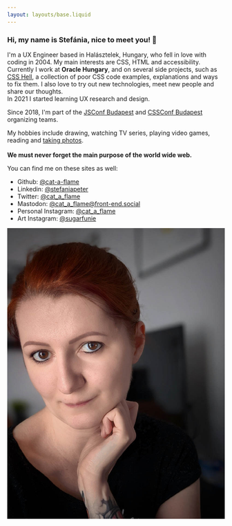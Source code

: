 ```yaml
---
layout: layouts/base.liquid
---
```


<h3 class="subpage-title">Hi, my name is Stefánia, nice to meet you! 👋</h3>

<div class="subpage subpage-wrapper">
    <div>
       <p>
            I'm a UX Engineer based in Halásztelek, Hungary, who fell in love with coding in 2004. My main interests are CSS, HTML and accessibility.
            Currently I work at <strong>Oracle Hungary</strong>, and on several side projects, such as
            <a href="http://csshell.dev/" target="_blank" rel="noopener">CSS Hell</a>, a collection of poor CSS code examples, explanations and ways to fix them.
            I also love to try out new technologies, meet new people and share our thoughts.<br>
            In 2021 I started learning UX research and design.
        </p>
        <p>
            Since 2018, I'm part of the <a href="https://jsconfbp.com/" rel="noopener" target="_blank">JSConf Budapest</a> and <a href="http://cssconfbp.rocks/" target="_blank" rel="noopener">CSSConf Budapest</a> organizing teams.
        </p>
        <p>
            My hobbies include drawing, watching TV series, playing video games, reading and <a href="https://schatten.hu/koken" target="_blank">taking photos</a>.<br><br>
            <strong>We must never forget the main purpose of the world wide web.</strong>
        </p>
        <p>You can find me on these sites as well:</p>
        <ul class="subpage-list">
            <li>Github: <a href="https://github.com/cat-a-flame" target="_blank" rel="noopener" rel="external">@cat-a-flame</a></li>
            <li>Linkedin: <a href="https://www.linkedin.com/in/stefaniapeter/" target="_blank" rel="noopener" rel="external">@stefaniapeter</a></li>
            <li>Twitter: <a href="https://twitter.com/cat_a_flame" target="_blank" rel="noopener" rel="external">@cat_a_flame</a></li>
            <li>Mastodon: <a href="https://front-end.social/@cat_a_flame" target="_blank" rel="noopener" rel="external">@cat_a_flame@front-end.social</a></li>
            <li>Personal Instagram: <a href="https://www.instagram.com/cat_a_flame/" target="_blank" rel="noopener" rel="external">@cat_a_flame</a></li>
            <li>Art Instagram: <a href="https://www.instagram.com/sugarfunie/" target="_blank" rel="noopener" rel="external">@sugarfunie</a></li>
        </ul>
    </div>
    <picture>
        <source srcset="/src/images/hiitsme.webp" type="image/webp">
        <img class="subpage-image" src="/src/images/hiitsme.jpg" alt="Stefánia Péter" />
    </picture>
</div>

